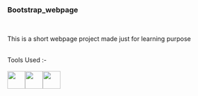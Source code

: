 <h3><b>Bootstrap_webpage</b></h3><br>
<p>This is a short webpage project made just for learning purpose</p>
<br>

</h3>Tools Used :- </h3>
<br>
<br>
<img src='https://upload.wikimedia.org/wikipedia/commons/b/b2/Bootstrap_logo.svg' height='40' width='40'><img src='https://upload.wikimedia.org/wikipedia/commons/6/61/HTML5_logo_and_wordmark.svg' height='40' width='40'><img src='https://upload.wikimedia.org/wikipedia/commons/d/d5/CSS3_logo_and_wordmark.svg' height='40' width='40'>
